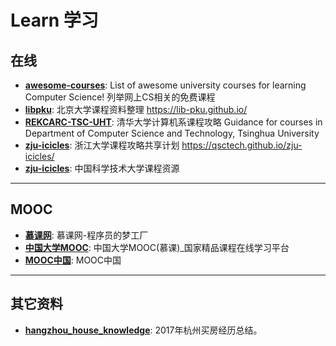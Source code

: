 # Learn 学习

## 在线

- **[awesome-courses](https://github.com/prakhar1989/awesome-courses)**: List of awesome university courses for learning Computer Science! 列举网上CS相关的免费课程
- **[libpku](https://github.com/lib-pku/libpku)**: 北京大学课程资料整理 https://lib-pku.github.io/
- **[REKCARC-TSC-UHT](https://github.com/PKUanonym/REKCARC-TSC-UHT)**: 清华大学计算机系课程攻略 Guidance for courses in Department of Computer Science and Technology, Tsinghua University
- **[zju-icicles](https://github.com/QSCTech/zju-icicles)**: 浙江大学课程攻略共享计划 https://qsctech.github.io/zju-icicles/
- **[zju-icicles](https://github.com/ustcwpz/USTC-CS-Courses-Resource)**: 中国科学技术大学课程资源

---

## MOOC

- **[慕课网](https://www.imooc.com/)**: 慕课网-程序员的梦工厂
- **[中国大学MOOC](https://www.icourse163.org/)**: 中国大学MOOC(慕课)_国家精品课程在线学习平台
- **[MOOC中国](http://www.mooc.cn/)**: MOOC中国

---

## 其它资料

- **[hangzhou_house_knowledge](https://github.com/houshanren/hangzhou_house_knowledge)**: 2017年杭州买房经历总结。